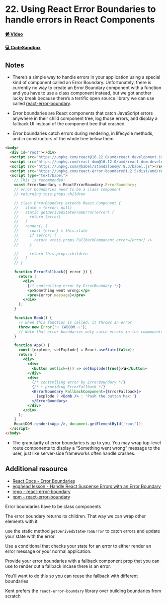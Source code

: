 # 22. Using React Error Boundaries to handle errors in React Components

#### [📹 Video](https://egghead.io/lessons/react-v2-22-using-react-error-boundaries-to-handle-errors-in-react-components?pl=a-beginners-guide-to-react-v2-6c4d)

#### [💻 CodeSandbox](https://codesandbox.io/s/github/kentcdodds/beginners-guide-to-react/tree/codesandbox/22-error-boundaries?from-embed)

## Notes

- There’s a simple way to handle errors in your application using a special kind of component called an Error Boundary. Unfortunately, there is currently no way to create an Error Boundary component with a function and you have to use a class component instead, but we got another lucky break because there’s a terrific open source library we can use called [react-error-boundary](https://github.com/bvaughn/react-error-boundary).

- Error boundaries are React components that catch JavaScript errors anywhere in their child component tree, log those errors, and display a fallback UI instead of the component tree that crashed.

- Error boundaries catch errors during rendering, in lifecycle methods, and in constructors of the whole tree below them.

```html
<body>
  <div id="root"></div>
  <script src="https://unpkg.com/react@16.12.0/umd/react.development.js"></script>
  <script src="https://unpkg.com/react-dom@16.12.0/umd/react-dom.development.js"></script>
  <script src="https://unpkg.com/@babel/standalone@7.8.3/babel.js"></script>
  <script src="https://unpkg.com/react-error-boundary@1.2.5/dist/umd/react-error-boundary.js"></script>
  <script type="text/babel">
    // This is recommended:
    const ErrorBoundary = ReactErrorBoundary.ErrorBoundary;
    // error boundaries need to be a class component
    // returning this.props.children

    // class ErrorBoundary extends React.Component {
    //   state = {error: null}
    //   static getDerivedStateFromError(error) {
    //     return {error}
    //   }
    //   render() {
    //     const {error} = this.state
    //     if (error) {
    //       return <this.props.FallbackComponent error={error} />
    //     }

    //     return this.props.children
    //   }
    // }

    function ErrorFallback({ error }) {
      return (
        <div>
          {/* controlling error by ErrorBoundary */}
          <p>Something went wrong:</p>
          <pre>{error.message}</pre>
        </div>
      );
    }

    function Bomb() {
      // when this function is called, it throws an error
      throw new Error('💥 CABOOM 💥');
      // Note that error boundaries only catch errors in the components below them in the tree.
    }

    function App() {
      const [explode, setExplode] = React.useState(false);
      return (
        <div>
          <div>
            <button onClick={() => setExplode(true)}>💣</button>
          </div>
          <div>
            {/* controlling error by ErrorBoundary */}
            {/* + providing ErrorFallback */}
            <ErrorBoundary FallbackComponent={ErrorFallback}>
              {explode ? <Bomb /> : 'Push the button Max!'}
            </ErrorBoundary>
          </div>
        </div>
      );
    }
    ReactDOM.render(<App />, document.getElementById('root'));
  </script>
</body>
```

- The granularity of error boundaries is up to you. You may wrap top-level route components to display a “Something went wrong” message to the user, just like server-side frameworks often handle crashes.

## Additional resource

- [React Docs - Error Boundaries](https://reactjs.org/docs/error-boundaries.html)
- [egghead lesson - Handle React Suspense Errors with an Error Boundary](https://egghead.io/lessons/react-handle-react-suspense-errors-with-an-error-boundary)
- [repo - react-error-boundary](https://github.com/bvaughn/react-error-boundary)
- [npm - react-error-boundary](https://www.npmjs.com/package/react-error-boundary)

<TimeStamp start="1:20" end="1:23">
  
  Error boundaries have to be class components
  
</TimeStamp>

<TimeStamp start="1:50" end="1:57">
  
  The error boundary returns its children. That way we can wrap other elements with it
  
</TimeStamp>

<TimeStamp start="2:30" end="2:40">
  
  use the static method `getDerivedStateFromError` to catch errors and update your state with the error. 
  
</TimeStamp>

<TimeStamp start="2:45" end="2:55">
  
  Use a conditional that checks your state for an error to either render an error message or your normal application. 
  
</TimeStamp>

<TimeStamp start="3:45" end="3:55">
  
  Provide your error boundaries with a fallback component prop that you can use to render out a fallback incase there is an error.

  You'll want to do this so you can reuse the fallback with different boundaries
  
</TimeStamp>

<TimeStamp start="4:58" end="5:11">
  
  Kent prefers the `react-error-boundary` library over building boundaries from scratch
  
</TimeStamp>
